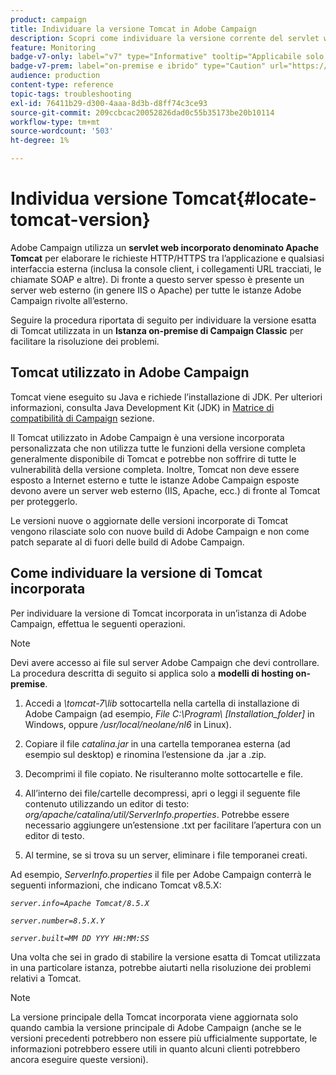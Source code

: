```yaml
---
product: campaign
title: Individuare la versione Tomcat in Adobe Campaign
description: Scopri come individuare la versione corrente del servlet web Tomcat incorporato utilizzato in un’istanza di Adobe Campaign
feature: Monitoring
badge-v7-only: label="v7" type="Informative" tooltip="Applicabile solo a Campaign Classic v7"
badge-v7-prem: label="on-premise e ibrido" type="Caution" url="https://experienceleague.adobe.com/docs/campaign-classic/using/installing-campaign-classic/architecture-and-hosting-models/hosting-models-lp/hosting-models.html?lang=it" tooltip="Applicabile solo alle distribuzioni on-premise e ibride"
audience: production
content-type: reference
topic-tags: troubleshooting
exl-id: 76411b29-d300-4aaa-8d3b-d8ff74c3ce93
source-git-commit: 209ccbcac20052826dad0c55b35173be20b10114
workflow-type: tm+mt
source-wordcount: '503'
ht-degree: 1%

---
```


# Individua versione Tomcat{#locate-tomcat-version}



Adobe Campaign utilizza un **servlet web incorporato denominato Apache Tomcat** per elaborare le richieste HTTP/HTTPS tra l’applicazione e qualsiasi interfaccia esterna (inclusa la console client, i collegamenti URL tracciati, le chiamate SOAP e altre). Di fronte a questo server spesso è presente un server web esterno (in genere IIS o Apache) per tutte le istanze Adobe Campaign rivolte all’esterno.

Seguire la procedura riportata di seguito per individuare la versione esatta di Tomcat utilizzata in un **Istanza on-premise di Campaign Classic** per facilitare la risoluzione dei problemi.

## Tomcat utilizzato in Adobe Campaign

Tomcat viene eseguito su Java e richiede l’installazione di JDK. Per ulteriori informazioni, consulta Java Development Kit (JDK) in [Matrice di compatibilità di Campaign](../../rn/using/compatibility-matrix.md) sezione.

Il Tomcat utilizzato in Adobe Campaign è una versione incorporata personalizzata che non utilizza tutte le funzioni della versione completa generalmente disponibile di Tomcat e potrebbe non soffrire di tutte le vulnerabilità della versione completa. Inoltre, Tomcat non deve essere esposto a Internet esterno e tutte le istanze Adobe Campaign esposte devono avere un server web esterno (IIS, Apache, ecc.) di fronte al Tomcat per proteggerlo.

Le versioni nuove o aggiornate delle versioni incorporate di Tomcat vengono rilasciate solo con nuove build di Adobe Campaign e non come patch separate al di fuori delle build di Adobe Campaign.

## Come individuare la versione di Tomcat incorporata

Per individuare la versione di Tomcat incorporata in un’istanza di Adobe Campaign, effettua le seguenti operazioni.

>[!NOTE]
>
>Devi avere accesso ai file sul server Adobe Campaign che devi controllare. La procedura descritta di seguito si applica solo a **modelli di hosting on-premise**.

1. Accedi a *\tomcat-7\lib* sottocartella nella cartella di installazione di Adobe Campaign (ad esempio, *File C:\Program\ [Installation_folder]* in Windows, oppure */usr/local/neolane/nl6* in Linux).

1. Copiare il file *catalina.jar* in una cartella temporanea esterna (ad esempio sul desktop) e rinomina l’estensione da .jar a .zip.

1. Decomprimi il file copiato. Ne risulteranno molte sottocartelle e file.

1. All’interno dei file/cartelle decompressi, apri o leggi il seguente file contenuto utilizzando un editor di testo: *org/apache/catalina/util/ServerInfo.properties*. Potrebbe essere necessario aggiungere un’estensione .txt per facilitare l’apertura con un editor di testo.

1. Al termine, se si trova su un server, eliminare i file temporanei creati.

Ad esempio, *ServerInfo.properties* il file per Adobe Campaign conterrà le seguenti informazioni, che indicano Tomcat v8.5.X:

*`server.info=Apache Tomcat/8.5.X`*

*`server.number=8.5.X.Y`*

*`server.built=MM DD YYY HH:MM:SS`*

Una volta che sei in grado di stabilire la versione esatta di Tomcat utilizzata in una particolare istanza, potrebbe aiutarti nella risoluzione dei problemi relativi a Tomcat.

>[!NOTE]
>
>La versione principale della Tomcat incorporata viene aggiornata solo quando cambia la versione principale di Adobe Campaign (anche se le versioni precedenti potrebbero non essere più ufficialmente supportate, le informazioni potrebbero essere utili in quanto alcuni clienti potrebbero ancora eseguire queste versioni).
>

